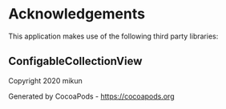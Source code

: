 # Acknowledgements
This application makes use of the following third party libraries:

## ConfigableCollectionView

Copyright 2020 mikun 

Generated by CocoaPods - https://cocoapods.org
